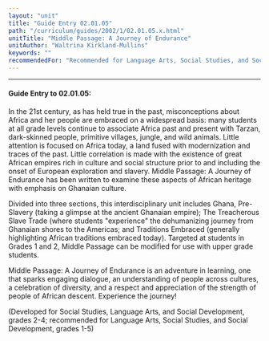 ```yaml
---
layout: "unit"
title: "Guide Entry 02.01.05"
path: "/curriculum/guides/2002/1/02.01.05.x.html"
unitTitle: "Middle Passage: A Journey of Endurance"
unitAuthor: "Waltrina Kirkland-Mullins"
keywords: ""
recommendedFor: "Recommended for Language Arts, Social Studies, and Social Development, grades 1-5."
---
```

<body>
<hr/>
<h4>
Guide Entry to 02.01.05:
</h4>
<p>
In the 21st century, as has held true in the past, misconceptions about Africa and her people are embraced on a widespread basis: many students at all grade levels continue to associate Africa past and present with Tarzan, dark-skinned people, primitive villages, jungle, and wild animals. Little attention is focused on Africa today, a land fused with modernization and traces of the past. Little correlation is made with the existence of great African empires rich in culture and social structure prior to and including the onset of European exploration and slavery. Middle Passage: A Journey of Endurance has been written to examine these aspects of African heritage with emphasis on Ghanaian culture.
</p>
<p>
Divided into three sections, this interdisciplinary unit includes Ghana, Pre-Slavery (taking a glimpse at the ancient Ghanaian empire); The Treacherous Slave Trade (where students "experience" the dehumanizing journey from Ghanaian shores to the Americas; and Traditions Embraced (generally highlighting African traditions embraced today). Targeted at students in Grades 1 and 2, Middle Passage can be modified for use with upper grade students.
</p>
<p>
Middle Passage: A Journey of Endurance is an adventure in learning, one that sparks engaging dialogue, an understanding of people across cultures, a celebration of diversity, and a respect and appreciation of the strength of people of African descent. Experience the journey!
</p>
<p>
(Developed for Social Studies, Language Arts, and Social Development, grades 2-4; recommended for Language Arts, Social Studies, and Social Development, grades 1-5)
</p>
</body>
